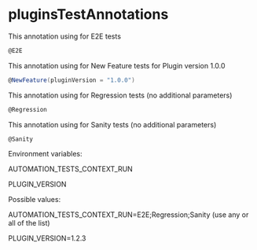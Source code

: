 # pluginsTestAnnotations
This annotation using for E2E tests
```Groovy
@E2E
```
This annotation using for New Feature tests for Plugin version 1.0.0
```Groovy
@NewFeature(pluginVersion = "1.0.0")
```
This annotation using for Regression tests (no additional parameters)
```Groovy
@Regression
```
This annotation using for Sanity tests (no additional parameters)
```Groovy
@Sanity
```
Environment variables:

AUTOMATION_TESTS_CONTEXT_RUN

PLUGIN_VERSION

Possible values:

AUTOMATION_TESTS_CONTEXT_RUN=E2E;Regression;Sanity (use any or all of the list)

PLUGIN_VERSION=1.2.3
